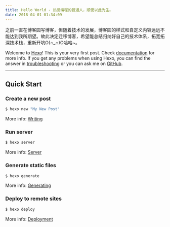 ```yaml
---
title: Hello World - 热爱编程的普通人，顺便以此为生。
date: 2018-04-01 01:34:09
---
```

之前一直在博客园写博客，但随着技术的发展，博客园的样式和自定义内容远远不能达到我所期望。故此决定迁移博客，希望能总结归纳好自己的技术体系，拓宽拓深技术栈，重新开坑O(∩_∩)O哈哈~。

Welcome to [Hexo](https://hexo.io/)! This is your very first post. Check [documentation](https://hexo.io/docs/) for more info. If you get any problems when using Hexo, you can find the answer in [troubleshooting](https://hexo.io/docs/troubleshooting.html) or you can ask me on [GitHub](https://github.com/hexojs/hexo/issues).

---
<!-- more -->

## Quick Start

### Create a new post

``` bash
$ hexo new "My New Post"
```

More info: [Writing](https://hexo.io/docs/writing.html)

### Run server

``` bash
$ hexo server
```

More info: [Server](https://hexo.io/docs/server.html)

### Generate static files

``` bash
$ hexo generate
```

More info: [Generating](https://hexo.io/docs/generating.html)

### Deploy to remote sites

``` bash
$ hexo deploy
```

More info: [Deployment](https://hexo.io/docs/deployment.html)
